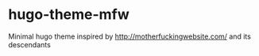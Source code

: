 # hugo-theme-mfw
Minimal hugo theme inspired by http://motherfuckingwebsite.com/ and its descendants
